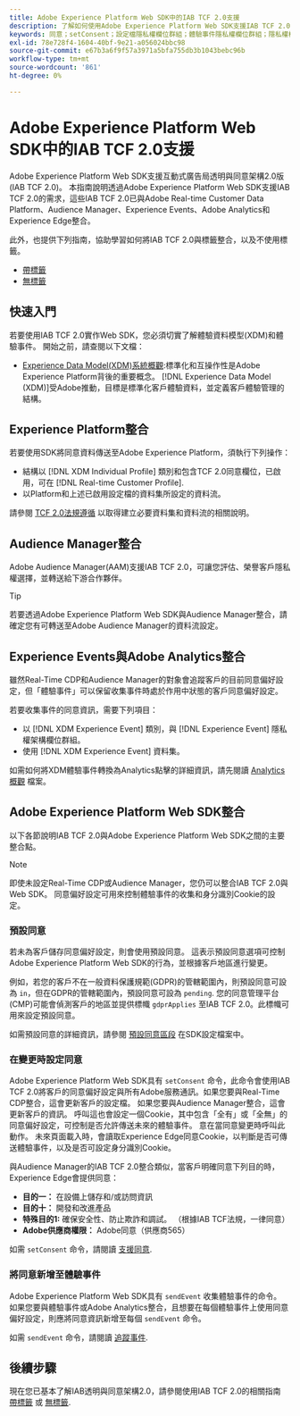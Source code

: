 ```yaml
---
title: Adobe Experience Platform Web SDK中的IAB TCF 2.0支援
description: 了解如何使用Adobe Experience Platform Web SDK支援IAB TCF 2.0同意偏好設定
keywords: 同意；setConsent；設定檔隱私權欄位群組；體驗事件隱私權欄位群組；隱私權欄位群組；IAB TCF 2.0;Real-Time CDP;
exl-id: 78e728f4-1604-40bf-9e21-a056024bbc98
source-git-commit: e67b3a6f9f57a3971a5bfa755db3b1043bebc96b
workflow-type: tm+mt
source-wordcount: '861'
ht-degree: 0%

---
```


# Adobe Experience Platform Web SDK中的IAB TCF 2.0支援

Adobe Experience Platform Web SDK支援互動式廣告局透明與同意架構2.0版(IAB TCF 2.0)。 本指南說明透過Adobe Experience Platform Web SDK支援IAB TCF 2.0的需求，這些IAB TCF 2.0已與Adobe Real-time Customer Data Platform、Audience Manager、Experience Events、Adobe Analytics和Experience Edge整合。

此外，也提供下列指南，協助學習如何將IAB TCF 2.0與標籤整合，以及不使用標籤。

- [帶標籤](./with-launch.md)
- [無標籤](./without-launch.md)

## 快速入門

若要使用IAB TCF 2.0實作Web SDK，您必須切實了解體驗資料模型(XDM)和體驗事件。 開始之前，請查閱以下文檔：

- [Experience Data Model(XDM)系統概觀](../../../xdm/home.md):標準化和互操作性是Adobe Experience Platform背後的重要概念。 [!DNL Experience Data Model (XDM)]受Adobe推動，目標是標準化客戶體驗資料，並定義客戶體驗管理的結構。

## Experience Platform整合

若要使用SDK將同意資料傳送至Adobe Experience Platform，須執行下列操作：

- 結構以 [!DNL XDM Individual Profile] 類別和包含TCF 2.0同意欄位，已啟用，可在 [!DNL Real-time Customer Profile].
- 以Platform和上述已啟用設定檔的資料集所設定的資料流。

請參閱 [TCF 2.0法規遵循](../../../landing/governance-privacy-security/consent/iab/overview.md) 以取得建立必要資料集和資料流的相關說明。

## Audience Manager整合

Adobe Audience Manager(AAM)支援IAB TCF 2.0，可讓您評估、榮譽客戶隱私權選擇，並轉送給下游合作夥伴。 <!--For more information, read the documentation on [Sending Data to Audience Manager](../audience-manager/audience-manager-overview.md).-->

>[!TIP]
>
>若要透過Adobe Experience Platform Web SDK與Audience Manager整合，請確定您有可轉送至Adobe Audience Manager的資料流設定。

## Experience Events與Adobe Analytics整合

雖然Real-Time CDP和Audience Manager的對象會追蹤客戶的目前同意偏好設定，但「體驗事件」可以保留收集事件時處於作用中狀態的客戶同意偏好設定。

若要收集事件的同意資訊，需要下列項目：

- 以 [!DNL XDM Experience Event] 類別，與 [!DNL Experience Event] 隱私權架構欄位群組。
- 使用 [!DNL XDM Experience Event] 資料集。

如需如何將XDM體驗事件轉換為Analytics點擊的詳細資訊，請先閱讀 [Analytics概觀](../../data-collection/adobe-analytics/analytics-overview.md) 檔案。

## Adobe Experience Platform Web SDK整合

以下各節說明IAB TCF 2.0與Adobe Experience Platform Web SDK之間的主要整合點。

>[!NOTE]
>
>即使未設定Real-Time CDP或Audience Manager，您仍可以整合IAB TCF 2.0與Web SDK。 同意偏好設定可用來控制體驗事件的收集和身分識別Cookie的設定。

### 預設同意

若未為客戶儲存同意偏好設定，則會使用預設同意。 這表示預設同意選項可控制Adobe Experience Platform Web SDK的行為，並根據客戶地區進行變更。

例如，若您的客戶不在一般資料保護規範(GDPR)的管轄範圍內，則預設同意可設為 `in`，但在GDPR的管轄範圍內，預設同意可設為 `pending`. 您的同意管理平台(CMP)可能會偵測客戶的地區並提供標幟 `gdprApplies` 至IAB TCF 2.0。此標幟可用來設定預設同意。

如需預設同意的詳細資訊，請參閱 [預設同意區段](../../fundamentals/configuring-the-sdk.md#default-consent) 在SDK設定檔案中。

### 在變更時設定同意

Adobe Experience Platform Web SDK具有 `setConsent` 命令，此命令會使用IAB TCF 2.0將客戶的同意偏好設定與所有Adobe服務通訊。如果您要與Real-Time CDP整合，這會更新客戶的設定檔。 如果您要與Audience Manager整合，這會更新客戶的資訊。 呼叫這也會設定一個Cookie，其中包含「全有」或「全無」的同意偏好設定，可控制是否允許傳送未來的體驗事件。 意在當同意變更時呼叫此動作。 未來頁面載入時，會讀取Experience Edge同意Cookie，以判斷是否可傳送體驗事件，以及是否可設定身分識別Cookie。

與Audience Manager的IAB TCF 2.0整合類似，當客戶明確同意下列目的時，Experience Edge會提供同意：

- **目的一：** 在設備上儲存和/或訪問資訊
- **目的十：** 開發和改進產品
- **特殊目的1:** 確保安全性、防止欺詐和調試。 （根據IAB TCF法規，一律同意）
- **Adobe供應商權限：** Adobe同意（供應商565）

如需 `setConsent` 命令，請閱讀 [支援同意](../../consent/supporting-consent.md).

### 將同意新增至體驗事件

Adobe Experience Platform Web SDK具有 `sendEvent` 收集體驗事件的命令。 如果您要與體驗事件或Adobe Analytics整合，且想要在每個體驗事件上使用同意偏好設定，則應將同意資訊新增至每個 `sendEvent` 命令。

如需 `sendEvent` 命令，請閱讀 [追蹤事件](../../fundamentals/tracking-events.md).

## 後續步驟

現在您已基本了解IAB透明與同意架構2.0，請參閱使用IAB TCF 2.0的相關指南 [帶標籤](./with-launch.md) 或 [無標籤](./without-launch.md).
